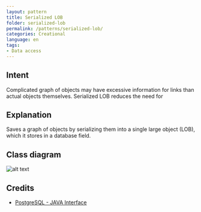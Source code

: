 ```yaml
---
layout: pattern
title: Serialized LOB
folder: serialized-lob
permalink: /patterns/serialized-lob/
categories: Creational
language: en
tags:
- Data access
---
```


## Intent
Complicated graph of objects may have excessive information for links than actual objects themselves.
Serialized LOB reduces the need for 

## Explanation
Saves a graph of objects by serializing them into a single large object (LOB), which it stores in a database field.


## Class diagram
![alt text](./etc/class_diagram.png "Serialized LOB")

## Credits
* [PostgreSQL - JAVA Interface](https://www.tutorialspoint.com/postgresql/postgresql_java.htm)